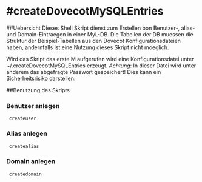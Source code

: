 #createDovecotMySQLEntries
=========================

##Uebersicht
Dieses Shell Skript dienst zum Erstellen bon Benutzer-, alias- und Domain-Eintraegen in einer MyL-DB. Die Tabellen der DB muessen die Struktur der Beispiel-Tabellen aus den Dovecot Konfigurationsdateien haben, andernfalls ist eine Nutzung dieses Skript nicht moeglich.

Wird das Skript das erste M aufgerufen wird eine Konfigurationsdatei unter ~/.createDovecotMySQLEntries erzeugt. *Achtung*: In dieser Datei wird unter anderem das abgefragte Passwort gespeichert! Dies kann ein Sicherheitsrisiko darstellen.

##Benutzung des Skripts

### Benutzer anlegen
     createuser

### Alias anlegen
     createalias

### Domain anlegen
     createdomain
